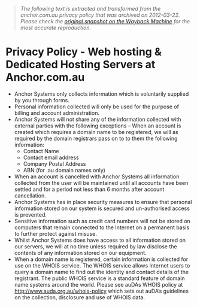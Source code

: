 > *The following text is extracted and transformed from the anchor.com.au privacy policy that was archived on 2012-03-22. Please check the [original snapshot on the Wayback Machine](https://web.archive.org/web/20120322035504id_/https%3A//www.anchor.com.au/about-us/terms-conditions/privacy-policy) for the most accurate reproduction.*

# Privacy Policy - Web hosting & Dedicated Hosting Servers at Anchor.com.au

  * Anchor Systems only collects information which is voluntarily supplied by you through forms.
  * Personal information collected will only be used for the purpose of billing and account administration.
  * Anchor Systems will not share any of the information collected with external parties with the following exceptions – When an account is created which requires a domain name to be registered, we will as required by the domain registrars pass on to to them the following information: 
    * Contact Name
    * Contact email address
    * Company Postal Address
    * ABN (for .au domain names only)
  * When an account is cancelled with Anchor Systems all information collected from the user will be maintained until all accounts have been settled and for a period not less than 6 months after account cancellation.
  * Anchor Systems has in place security measures to ensure that personal information stored on our system is secured and un-authorised access is prevented.
  * Sensitive information such as credit card numbers will not be stored on computers that remain connected to the Internet on a permanent basis to further protect against misuse.
  * Whilst Anchor Systems does have access to all information stored on our servers, we will at no time unless required by law disclose the contents of any information stored on our equipment.
  * When a domain name is registered, certain information is collected for use on the WHOIS service. The WHOIS service allows Internet users to query a domain name to find out the identity and contact details of the registrant. The public WHOIS service is a standard feature of domain name systems around the world. Please see auDAs WHOIS policy at http://www.auda.org.au/whois-policy which sets out auDA’s guidelines on the collection, disclosure and use of WHOIS data.


